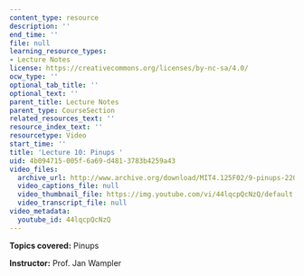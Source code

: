 ```yaml
---
content_type: resource
description: ''
end_time: ''
file: null
learning_resource_types:
- Lecture Notes
license: https://creativecommons.org/licenses/by-nc-sa/4.0/
ocw_type: ''
optional_tab_title: ''
optional_text: ''
parent_title: Lecture Notes
parent_type: CourseSection
related_resources_text: ''
resource_index_text: ''
resourcetype: Video
start_time: ''
title: 'Lecture 10: Pinups '
uid: 4b094715-005f-6a69-d481-3783b4259a43
video_files:
  archive_url: http://www.archive.org/download/MIT4.125F02/9-pinups-220k.mp4
  video_captions_file: null
  video_thumbnail_file: https://img.youtube.com/vi/44lqcpQcNzQ/default.jpg
  video_transcript_file: null
video_metadata:
  youtube_id: 44lqcpQcNzQ
---
```


**Topics covered:** Pinups

**Instructor:** Prof. Jan Wampler

